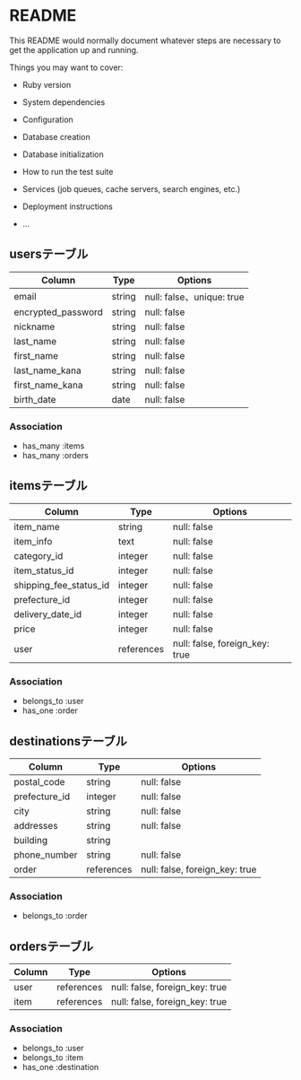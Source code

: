 # README

This README would normally document whatever steps are necessary to get the
application up and running.

Things you may want to cover:

* Ruby version

* System dependencies

* Configuration

* Database creation

* Database initialization

* How to run the test suite

* Services (job queues, cache servers, search engines, etc.)

* Deployment instructions

* ...

## usersテーブル

|Column                |Type       |Options                       |
|----------------------|-----------|------------------------------|
| email                | string    | null: false、unique: true    |
| encrypted_password   | string    | null: false                  |
| nickname             | string    | null: false                  |
| last_name            | string    | null: false                  |
| first_name           | string    | null: false                  |
| last_name_kana       | string    | null: false                  |
| first_name_kana      | string    | null: false                  |
| birth_date           | date      | null: false                  |

### Association
 - has_many :items
 - has_many :orders



## itemsテーブル

|Column                    |Type           |Options                             |
|--------------------------|---------------|------------------------------------|
| item_name                | string        | null: false                        |
| item_info                | text          | null: false                        |
| category_id              | integer       | null: false                        |
| item_status_id           | integer       | null: false                        |
| shipping_fee_status_id   | integer       | null: false                        |
| prefecture_id            | integer       | null: false                        |
| delivery_date_id         | integer       | null: false                        |
| price                    | integer       | null: false                        |
| user                     | references    | null: false, foreign_key: true     |

### Association
 - belongs_to :user
 - has_one :order




## destinationsテーブル

|Column                    |Type           |Options                            |
|--------------------------|---------------|-----------------------------------|
| postal_code              | string        | null: false                       |
| prefecture_id            | integer       | null: false                       |
| city                     | string        | null: false                       |
| addresses                | string        | null: false                       |
| building                 | string        |                                   |
| phone_number             | string        | null: false                       |
| order                    | references    | null: false, foreign_key: true    |


### Association
 - belongs_to :order





## ordersテーブル
|Column                 |Type           |Options                       |
|------------------|---------------|-----------------------------------|
| user             | references    | null: false, foreign_key: true    |
| item             | references    | null: false, foreign_key: true    |

### Association
- belongs_to :user
- belongs_to :item
- has_one :destination
